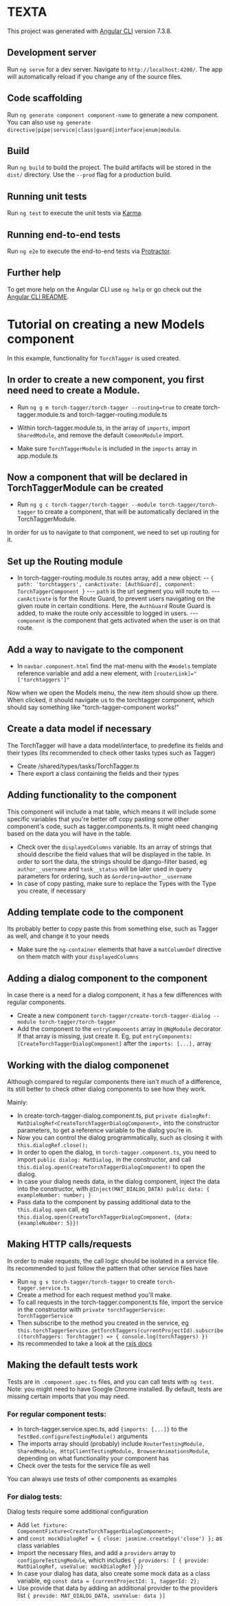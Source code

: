 # TEXTA

This project was generated with [Angular CLI](https://github.com/angular/angular-cli) version 7.3.8.

## Development server

Run `ng serve` for a dev server. Navigate to `http://localhost:4200/`. The app will automatically reload if you change any of the source files.

## Code scaffolding

Run `ng generate component component-name` to generate a new component. You can also use `ng generate directive|pipe|service|class|guard|interface|enum|module`.

## Build

Run `ng build` to build the project. The build artifacts will be stored in the `dist/` directory. Use the `--prod` flag for a production build.

## Running unit tests

Run `ng test` to execute the unit tests via [Karma](https://karma-runner.github.io).

## Running end-to-end tests

Run `ng e2e` to execute the end-to-end tests via [Protractor](http://www.protractortest.org/).

## Further help

To get more help on the Angular CLI use `ng help` or go check out the [Angular CLI README](https://github.com/angular/angular-cli/blob/master/README.md).

# Tutorial on creating a new Models component

In this example, functionality for `TorchTagger` is used created.
## In order to create a new component, you first need need to create a Module.

- Run `ng g m torch-tagger/torch-tagger --routing=true` to create torch-tagger.module.ts and torch-tagger-routing.module.ts
- Within torch-tagger.module.ts, in the array of `imports`, import `SharedModule`, and remove the default `CommonModule` import.

- Make sure `TorchTaggerModule` is included in the `imports` array in app.module.ts

## Now a component that will be declared in TorchTaggerModule can be created
- Run `ng g c torch-tagger/torch-tagger --module torch-tagger/torch-tagger` to create a component, that will be automatically declared in the TorchTaggerModule.

In order for us to navigate to that component, we need to set up routing for it.

## Set up the Routing module
- In torch-tagger-routing.module.ts routes array, add a new object:
-- `{ path: 'torchtaggers', canActivate: [AuthGuard], component: TorchTaggerComponent }`
--- `path` is the url segment you will route to.
--- `canActivate` is for the Route Guard, to prevent users navigating on the given route in certain conditions. Here, the `AuthGuard` Route Guard is added, to make the route only accessible to logged in users.
--- `component` is the component that gets activated when the user is on that route.

## Add a way to navigate to the component 
- In `navbar.component.html` find the mat-menu with the `#models` template reference variable and add a new element, with `[routerLink]="['torchtaggers']"`

Now when we open the Models menu, the new item should show up there. When clicked, it should navigate us to the torchtagger component, which should say something like "torch-tagger-component works!"

## Create a data model if necessary
The TorchTagger will have a data model/interface, to predefine its fields and their types
(Its recommended to check other tasks types such as Tagger)
- Create /shared/types/tasks/TorchTagger.ts
- There export a class containing the fields and their types

## Adding functionality to the component
This component will include a mat table, which means it will include some specific variables that you're better off copy pasting some other component's code, such as tagger.components.ts. It might need changing based on the data you will have in the table.

- Check over the `displayedColumns` variable. Its an array of strings that should describe the field values that will be displayed in the table. In order to sort the data, the strings should be django-filter based, eg `author__username` and `task__status` will be later used in query parameters for ordering, such as `&ordering=author__username`
- In case of copy pasting, make sure to replace the Types with the Type you create, if necessary

## Adding template code to the component
Its probably better to copy paste this from something else, such as Tagger as well, and change it to your needs
- Make sure the `ng-container` elements that have a `matColumnDef` directive on them match with your `displayedColumns`


## Adding a dialog component to the component
In case there is a need for a dialog component, it has a few differences with regular components.

- Create a new component `torch-tagger/create-torch-tagger-dialog --module torch-tagger/torch-tagger`
- Add the component to the `entryComponents` array in `@NgModule` decorator. If that array is missing, just create it.  Eg, put `entryComponents: [CreateTorchTaggerDialogComponent]` after the `imports: [...],` array

## Working with the dialog componenet
Although compared to regular components there isn't much of a difference, its still better to check other dialog components to see how they work.

Mainly:
- In create-torch-tagger-dialog.component.ts, put `private dialogRef: MatDialogRef<CreateTorchTaggerDialogComponent>,` into the constructor parameters, to get a reference variable to the dialog you're in.
- Now you can control the dialog programmatically, such as closing it with `this.dialogRef.close();`
- In order to open the dialog, in `torch-tagger.component.ts`, you need to import `public dialog: MatDialog,` in the constructor, and call `this.dialog.open(CreateTorchTaggerDialogComponent)` to open the dialog.
- In case your dialog needs data, in the dialog component, inject the data into the constructor, with `@Inject(MAT_DIALOG_DATA) public data: { exampleNumber: number; }`
- Pass data to the component by passing additional data to the `this.dialog.open` call, eg  `this.dialog.open(CreateTorchTaggerDialogComponent, {data: {exampleNumber: 5}})`

## Making HTTP calls/requests
In order to make requests, the call logic should be isolated in a service file.
Its recommended to just follow the pattern that other service files have

- Run `ng g s torch-tagger/torch-tagger` to create `torch-tagger.service.ts`
- Create a method for each request method you'll make.
- To call requests in the torch-tagger.component.ts file, import the service in the constructor with `private torchTaggerService: TorchTaggerService`
- Then subscribe to the method you created in the service, eg `this.torchTaggerService.getTorchTaggers(currentProjectId).subscribe((torchTaggers: Torchtagger) => { console.log(torchTaggers) })`
- Its recommended to take a look at the [rxjs docs](https://www.learnrxjs.io/)

## Making the default tests work
Tests are in `.component.spec.ts` files, and you can call tests with `ng test`. Note: you might need to have Google Chrome installed.
By default, tests are missing certain imports that you may need.

### For regular component tests:
- In torch-tagger.service.spec.ts, add `{imports: [...]}` to the `TestBed.configureTestingModule()` arguments
- The imports array should (probably) include `RouterTestingModule, SharedModule, HttpClientTestingModule, BrowserAnimationsModule`, depending on what functionality your component has
- Check over the tests for the service file as well

You can always use tests of other components as examples

### For dialog tests:
Dialog tests require some additional configuration

- Add `let fixture: ComponentFixture<CreateTorchTaggerDialogComponent>;`
- and  `const mockDialogRef = { close: jasmine.createSpy('close') };` as class variables 
- Import the necessary files, and add a `providers` array to `configureTestingModule`, which includes `{ providers: [ { provide: MatDialogRef, useValue: mockDialogRef }]}`
- In case your dialog has data, also create some mock data as a class variable, eg `const data = {currentProjectId: 1, taggerId: 2};`
- Use provide that data by adding an additional provider to the providers list `{ provide: MAT_DIALOG_DATA, useValue: data }]`

